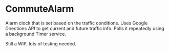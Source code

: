# CommuteAlarm
Alarm clock that is set based on the traffic conditions. Uses Google Directions API to get current and future traffic info. Polls it repeatedly using a background Timer service.

Still a WIP, lots of testing needed.
